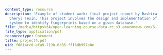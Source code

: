 ```yaml
---
content_type: resource
description: 'Example of student work: final project report by Bashira Chowdhury and
  Cheryl Texin. This project involves the design and implementation of an image recognition
  system to identify fingerprints based on a given database.'
file: /media/https%3A/open-learning-course-data-rc.s3.amazonaws.com/6-111-introductory-digital-systems-laboratory-spring-2006/f0614cc0efa9719b0d35fff6db957b0e_project4.pdf
file_type: application/pdf
resourcetype: Document
title: project4.pdf
uid: f0614cc0-efa9-719b-0d35-fff6db957b0e
---
```

